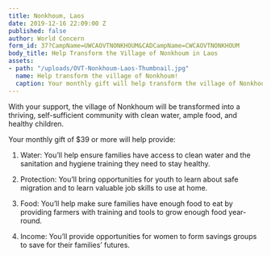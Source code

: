 ```yaml
---
title: Nonkhoum, Laos
date: 2019-12-16 22:09:00 Z
published: false
author: World Concern
form_id: 37?CampName=UWCAOVTNONKHOUM&CADCampName=CWCAOVTNONKHOUM
body_title: Help Transform the Village of Nonkhoum in Laos
assets:
- path: "/uploads/OVT-Nonkhoum-Laos-Thumbnail.jpg"
  name: Help transform the village of Nonkhoum!
  caption: Your monthly gift will help transform the village of Nonkhoum!
---
```


With your support, the village of Nonkhoum will be transformed into a thriving, self-sufficient community with clean water, ample food, and healthy children.

Your monthly gift of $39 or more will help provide:

1. Water: You’ll help ensure families have access to clean water and the sanitation and hygiene training they need to stay healthy.

2. Protection: You’ll bring opportunities for youth to learn about safe migration and to learn valuable job skills to use at home.

3. Food: You’ll help make sure families have enough food to eat by providing farmers with training and tools to grow enough food year-round.

4. Income: You’ll provide opportunities for women to form savings groups to save for their families’ futures.
